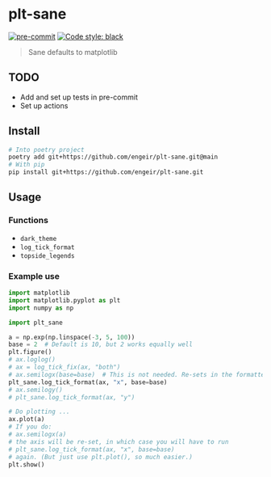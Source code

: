 # plt-sane

[![pre-commit](https://img.shields.io/badge/pre--commit-enabled-brightgreen?logo=pre-commit&logoColor=white)](https://github.com/pre-commit/pre-commit)
[![Code style: black](https://img.shields.io/badge/code%20style-black-000000.svg)](https://github.com/psf/black)

> Sane defaults to matplotlib

## TODO

* Add and set up tests in pre-commit
* Set up actions

## Install

```sh
# Into poetry project
poetry add git+https://github.com/engeir/plt-sane.git@main
# With pip
pip install git+https://github.com/engeir/plt-sane.git
```

## Usage

### Functions

* `dark_theme`
* `log_tick_format`
* `topside_legends`

### Example use

```python
import matplotlib
import matplotlib.pyplot as plt
import numpy as np

import plt_sane

a = np.exp(np.linspace(-3, 5, 100))
base = 2  # Default is 10, but 2 works equally well
plt.figure()
# ax.loglog()
# ax = log_tick_fix(ax, "both")
# ax.semilogx(base=base)  # This is not needed. Re-sets in the formatter function
plt_sane.log_tick_format(ax, "x", base=base)
# ax.semilogy()
# plt_sane.log_tick_format(ax, "y")

# Do plotting ...
ax.plot(a)
# If you do:
# ax.semilogx(a)
# the axis will be re-set, in which case you will have to run
# plt_sane.log_tick_format(ax, "x", base=base)
# again. (But just use plt.plot(), so much easier.)
plt.show()
```
